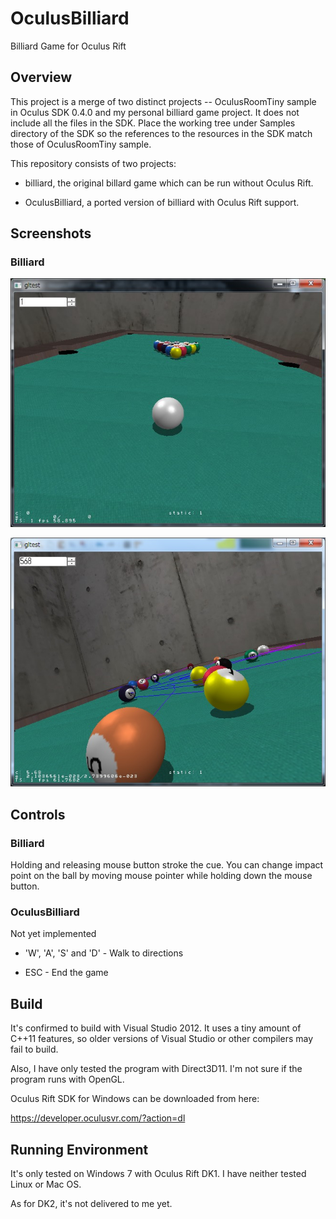 OculusBilliard
=============

Billiard Game for Oculus Rift


Overview
--------

This project is a merge of two distinct projects -- OculusRoomTiny sample in Oculus SDK 0.4.0
and my personal billiard game project.
It does not include all the files in the SDK.
Place the working tree under Samples directory of the SDK so the references
to the resources in the SDK match those of OculusRoomTiny sample.

This repository consists of two projects:

* billiard, the original billard game which can be run without Oculus Rift.

* OculusBilliard, a ported version of billiard with Oculus Rift support.


Screenshots
-----------

### Billiard

![Screenshot](screenshots/screenshot001.jpg)

![Screenshot](screenshots/screenshot002.jpg)


Controls
--------

### Billiard

Holding and releasing mouse button stroke the cue.
You can change impact point on the ball by moving mouse pointer
while holding down the mouse button.

### OculusBilliard

Not yet implemented

* 'W', 'A', 'S' and 'D' - Walk to directions

* ESC - End the game


Build
-----

It's confirmed to build with Visual Studio 2012.
It uses a tiny amount of C++11 features, so older versions of Visual Studio
or other compilers may fail to build.

Also, I have only tested the program with Direct3D11.  I'm not sure if the
program runs with OpenGL.

Oculus Rift SDK for Windows can be downloaded from here:

https://developer.oculusvr.com/?action=dl


Running Environment
-------------------

It's only tested on Windows 7 with Oculus Rift DK1.
I have neither tested Linux or Mac OS.

As for DK2, it's not delivered to me yet.
